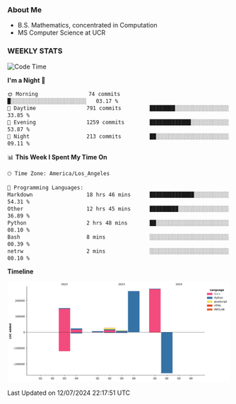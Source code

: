 ### About Me

- B.S. Mathematics, concentrated in Computation
- MS Computer Science at UCR


### WEEKLY STATS
<!--START_SECTION:waka-->
![Code Time](http://img.shields.io/badge/Code%20Time-278%20hrs%2051%20mins-blue)

**I'm a Night 🦉** 

```text
🌞 Morning                74 commits          █░░░░░░░░░░░░░░░░░░░░░░░░   03.17 % 
🌆 Daytime                791 commits         ████████░░░░░░░░░░░░░░░░░   33.85 % 
🌃 Evening                1259 commits        █████████████░░░░░░░░░░░░   53.87 % 
🌙 Night                  213 commits         ██░░░░░░░░░░░░░░░░░░░░░░░   09.11 % 
```


📊 **This Week I Spent My Time On** 

```text
🕑︎ Time Zone: America/Los_Angeles

💬 Programming Languages: 
Markdown                 18 hrs 46 mins      ██████████████░░░░░░░░░░░   54.31 % 
Other                    12 hrs 45 mins      █████████░░░░░░░░░░░░░░░░   36.89 % 
Python                   2 hrs 48 mins       ██░░░░░░░░░░░░░░░░░░░░░░░   08.10 % 
Bash                     8 mins              ░░░░░░░░░░░░░░░░░░░░░░░░░   00.39 % 
netrw                    2 mins              ░░░░░░░░░░░░░░░░░░░░░░░░░   00.10 % 
```

**Timeline**

![Lines of Code chart](https://raw.githubusercontent.com/nickocruzm/nickocruzm/main/assets/bar_graph.png)


 Last Updated on 12/07/2024 22:17:51 UTC
<!--END_SECTION:waka-->
